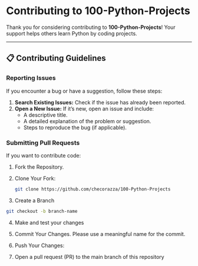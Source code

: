 # Contributing to 100-Python-Projects

Thank you for considering contributing to **100-Python-Projects**!
Your support helps others learn Python by coding projects.

---

## 📋 Contributing Guidelines

### Reporting Issues

If you encounter a bug or have a suggestion, follow these steps:

1. **Search Existing Issues:** Check if the issue has already been reported.
2. **Open a New Issue:** If it’s new, open an issue and include:
   - A descriptive title.
   - A detailed explanation of the problem or suggestion.
   - Steps to reproduce the bug (if applicable).

### Submitting Pull Requests

If you want to contribute code:

1. Fork the Repository.
2. Clone Your Fork:

   ```bash
   git clone https://github.com/checorazza/100-Python-Projects
   ```

3. Create a Branch

```bash
git checkout -b branch-name
```

4. Make and test your changes

5. Commit Your Changes. Please use a meaningful name for the commit.

6. Push Your Changes:

7. Open a pull request (PR) to the main branch of this repository
